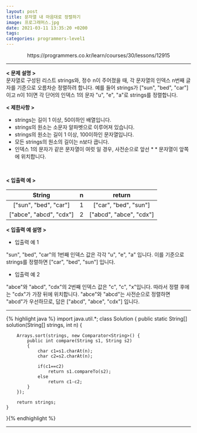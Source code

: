 ```yaml
---
layout: post
title: 문자열 내 마음대로 정렬하기
image: 프로그래머스.jpg
date: 2021-03-11 13:35:20 +0200
tags:
categories: programmers-level1
---
```

<center>https://programmers.co.kr/learn/courses/30/lessons/12915</center>

***


**< 문제 설명 >**  
문자열로 구성된 리스트 strings와, 정수 n이 주어졌을 때, 각 문자열의 인덱스 n번째 글자를 기준으로 오름차순 정렬하려 합니다. 예를 들어 strings가 ["sun", "bed", "car"]이고 n이 1이면 각 단어의 인덱스 1의 문자 "u", "e", "a"로 strings를 정렬합니다.


**< 제한사항 >**
* strings는 길이 1 이상, 50이하인 배열입니다.
* strings의 원소는 소문자 알파벳으로 이루어져 있습니다.
* strings의 원소는 길이 1 이상, 100이하인 문자열입니다.
* 모든 strings의 원소의 길이는 n보다 큽니다.
* 인덱스 1의 문자가 같은 문자열이 여럿 일 경우, 사전순으로 앞선 * * 문자열이 앞쪽에 위치합니다.

 <br>


**< 입출력 예 >**

|String| n |return|
|:---:|:---:|:---:|
|["sun", "bed", "car"]|  1  |["car", "bed", "sun"]|
|["abce", "abcd", "cdx"]|  2  |["abcd", "abce", "cdx"]|


**< 입출력 예 설명 >**  

  

* 입출력 예 1  

"sun", "bed", "car"의 1번째 인덱스 값은 각각 "u", "e", "a" 입니다. 이를 기준으로 strings를 정렬하면 ["car", "bed", "sun"] 입니다.

* 입출력 예 2  
  
"abce"와 "abcd", "cdx"의 2번째 인덱스 값은 "c", "c", "x"입니다. 따라서 정렬 후에는 "cdx"가 가장 뒤에 위치합니다. "abce"와 "abcd"는 사전순으로 정렬하면 "abcd"가 우선하므로, 답은 ["abcd", "abce", "cdx"] 입니다.



***




{% highlight java %}
import java.util.*;
class Solution {
    public static String[] solution(String[] strings, int n) {
    	
    	Arrays.sort(strings, new Comparator<String>() {
    		public int compare(String s1, String s2)
    		{
    			char c1=s1.charAt(n);
    			char c2=s2.charAt(n);
    			
    			if(c1==c2)
    				return s1.compareTo(s2);
    			else
    				return c1-c2;
    		}
		});
    	
    	return strings;
    }
}{% endhighlight %}

***
